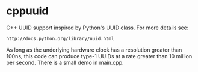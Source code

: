 cppuuid
=======

C++ UUID support inspired by Python's UUID class. For more details see:

    http://docs.python.org/library/uuid.html

As long as the underlying hardware clock has a resolution greater than 100ns, this code can produce type-1 UUIDs at a rate greater than 10 million per second. There is a small demo in main.cpp.
